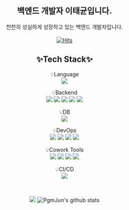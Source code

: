 <div align = "center">
  
  ## 백엔드 개발자 이태균입니다.
  천천히 성실하게 성장하고 있는 백앤드 개발자입니다.
  <br>
  <br>
  [![Hits](https://hits.seeyoufarm.com/api/count/incr/badge.svg?url=https%3A%2F%2Fgithub.com%2Ftaegyun%2Fhit-counter&count_bg=%2300DAFF&title_bg=%2326282B&icon=apachemaven.svg&icon_color=%23FFFFFF&title=hits&edge_flat=false)](https://hits.seeyoufarm.com)
</div>

<h2 align="center">
    ✨Tech Stack✨
</h2>

<p align="center" display="inline-block">
    💡Language
    <br>
    <img src="https://img.shields.io/badge/JAVA-007396?style=for-the-badge&logo=java&logoColor=white"> 
</p>

<p align="center" display="inline-block">
    💡Backend
    <br>
    <img src="https://img.shields.io/badge/Spring-6DB33F?style=for-the-badge&logo=Spring&logoColor=white">
    <img src="https://img.shields.io/badge/SpringBoot-6DB33F?style=for-the-badge&logo=SpringBoot&logoColor=white">
    <img src="https://img.shields.io/badge/Spring_JPA-663399?style=for-the-badge&logo=Spring&logoColor=white">
    <img src="https://img.shields.io/badge/Querydsl-4AA0D1?style=for-the-badge&logo=Java&logoColor=white">
    <img src="https://img.shields.io/badge/MyBatis-6A1B9A?style=for-the-badge&logo=Java&logoColor=white">
</p>

<p align="center" display="inline-block">
    💡DB
    <br>
    <img src="https://img.shields.io/badge/mysql-4479A1?style=for-the-badge&logo=mysql&logoColor=white">
</p>

<p align="center" display="inline-block">
    💡DevOps
    <br>
    <img src="https://img.shields.io/badge/AWS-232F3E?style=for-the-badge&logo=Amazon AWS&logoColor=white">
    <img src="https://img.shields.io/badge/EC2-232F3E?style=for-the-badge&logo=Amazon AWS&logoColor=white">
    <img src="https://img.shields.io/badge/S3-232F3E?style=for-the-badge&logo=Amazon AWS&logoColor=white">
    <img src="https://img.shields.io/badge/RDS-232F3E?style=for-the-badge&logo=Amazon AWS&logoColor=white">
</p>

<p align="center" display="inline-block">
    💡Cowork Tools
    <br>
    <img src="https://img.shields.io/badge/IntelliJ-000000?style=for-the-badge&logo=IntelliJ IDEA&logoColor=white"> 
    <img src="https://img.shields.io/badge/Github-000000?style=for-the-badge&logo=github&logoColor=white">
    <img src="https://img.shields.io/badge/Notion-000000?style=for-the-badge&logo=notion&logoColor=white">
    <img src="https://img.shields.io/badge/Slack-4A154B?style=for-the-badge&logo=slack&logoColor=white">
</p>

<p align="center" display="inline-block">
    💡CI/CD
    <br>
    <img src="https://img.shields.io/badge/Github Action-D24939?style=for-the-badge&logo=GitHub Actions&logoColor=white">
</p>

<br>

<div align="center">
  
  <img src="https://github-readme-stats.vercel.app/api/top-langs/?username=taegyun1995&layout=compact"> </t>
  ![PgmJun's github stats](https://github-readme-stats.vercel.app/api?username=taegyun1995&theme=dark&show_icons=true)
  
</div>
